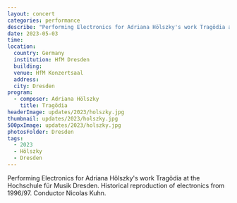 ```yaml
---
layout: concert
categories: performance
describe: "Performing Electronics for Adriana Hölszky's work Tragödia at the Hochschule für Musik Dresden. Historical reproduction of electronics from 1996/97. Conductor Nicolas Kuhn."
date: 2023-05-03
time:
location:
  country: Germany
  institution: HfM Dresden
  building:
  venue: HfM Konzertsaal
  address:
  city: Dresden
program:
  - composer: Adriana Hölszky
    title: Tragödia
headerImage: updates/2023/holszky.jpg
thumbnail: updates/2023/holszky.jpg
500pxImage: updates/2023/holszky.jpg
photosFolder: Dresden
tags:
  - 2023
  - Hölszky
  - Dresden
---
```


Performing Electronics for Adriana Hölszky's work Tragödia at the Hochschule für Musik Dresden. Historical reproduction of electronics from 1996/97. Conductor Nicolas Kuhn.
